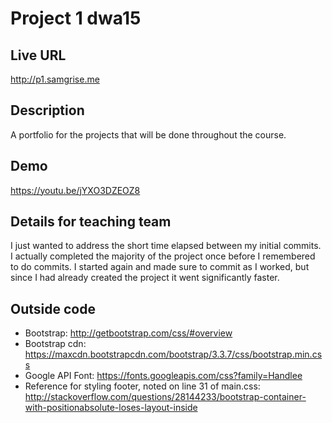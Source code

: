 # Project 1 dwa15

## Live URL
<http://p1.samgrise.me>

## Description
A portfolio for the projects that will be done throughout the course.

## Demo
https://youtu.be/jYXO3DZEOZ8

## Details for teaching team
I just wanted to address the short time elapsed between my initial commits. I actually completed the majority of the project once before I remembered to do commits. I started again and made sure to commit as I worked, but since I had already created the project it went significantly faster.

## Outside code
* Bootstrap: http://getbootstrap.com/css/#overview
* Bootstrap cdn: https://maxcdn.bootstrapcdn.com/bootstrap/3.3.7/css/bootstrap.min.css
* Google API Font: https://fonts.googleapis.com/css?family=Handlee
* Reference for styling footer, noted on line 31 of main.css: http://stackoverflow.com/questions/28144233/bootstrap-container-with-positionabsolute-loses-layout-inside
